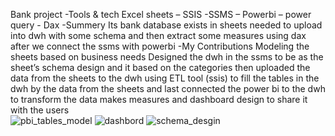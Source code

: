 Bank project 
-Tools & tech
Excel sheets – SSIS -SSMS – Powerbi – power query - Dax
-Summery
Its bank database exists in sheets needed to upload into dwh with some schema and then extract some measures using dax after we connect the ssms with powerbi 
-My Contributions
Modeling the sheets based on business needs 
Designed the dwh in the ssms to be as the sheet’s schema design and it based on the categories 
then uploaded the data from the sheets to the dwh using ETL tool (ssis) to fill the tables in the dwh by the data from the sheets 
and last connected the power bi to the dwh to transform the data makes measures and dashboard design to share it with the users  
![pbi_tables_model](https://github.com/user-attachments/assets/6357bbcc-7831-4062-877e-7cf670a28a4e)
![dashbord](https://github.com/user-attachments/assets/f4e1c120-4de8-4efe-afd3-21982809bd4f)
![schema_desgin](https://github.com/user-attachments/assets/1b1fbc29-a63c-48f9-8ecc-e5ae5793c30d)
